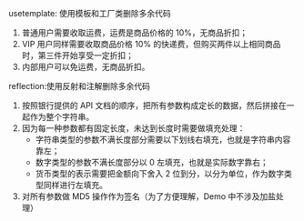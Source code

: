 usetemplate: 使用模板和工厂类删除多余代码
1. 普通用户需要收取运费，运费是商品价格的 10%，无商品折扣；
2. VIP 用户同样需要收取商品价格 10% 的快递费，但购买两件以上相同商品时，第三件开始享受一定折扣；
3. 内部用户可以免运费，无商品折扣。

reflection:使用反射和注解删除多余代码
1. 按照银行提供的 API 文档的顺序，把所有参数构成定长的数据，然后拼接在一起作为整个字符串。
2. 因为每一种参数都有固定长度，未达到长度时需要做填充处理：
   * 字符串类型的参数不满长度部分需要以下划线右填充，也就是字符串内容靠左；
   * 数字类型的参数不满长度部分以 0 左填充，也就是实际数字靠右；
   * 货币类型的表示需要把金额向下舍入 2 位到分，以分为单位，作为数字类型同样进行左填充。
3. 对所有参数做 MD5 操作作为签名（为了方便理解，Demo 中不涉及加盐处理）
